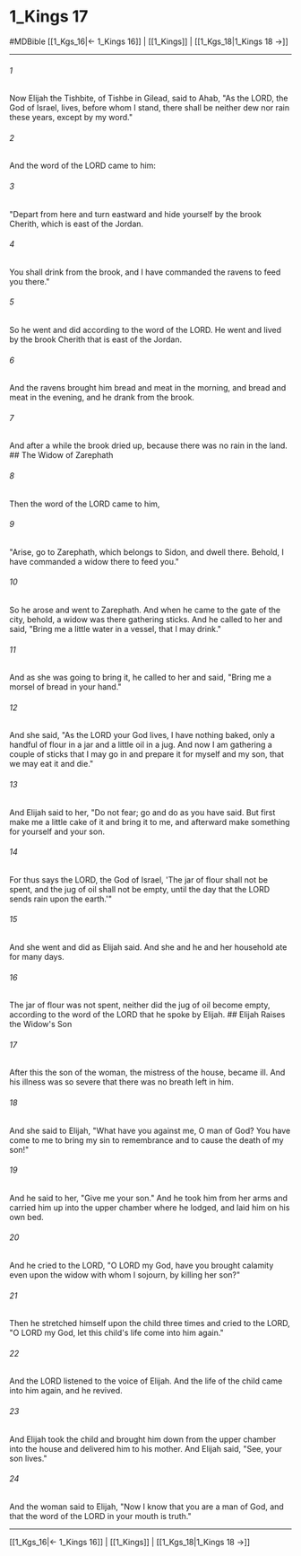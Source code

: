 # 1_Kings 17
#MDBible
[[1_Kgs_16|← 1_Kings 16]] | [[1_Kings]] | [[1_Kgs_18|1_Kings 18 →]]

***

###### 1 
Now Elijah the Tishbite, of Tishbe in Gilead, said to Ahab, "As the LORD, the God of Israel, lives, before whom I stand, there shall be neither dew nor rain these years, except by my word." 

###### 2 
And the word of the LORD came to him: 

###### 3 
"Depart from here and turn eastward and hide yourself by the brook Cherith, which is east of the Jordan. 

###### 4 
You shall drink from the brook, and I have commanded the ravens to feed you there." 

###### 5 
So he went and did according to the word of the LORD. He went and lived by the brook Cherith that is east of the Jordan. 

###### 6 
And the ravens brought him bread and meat in the morning, and bread and meat in the evening, and he drank from the brook. 

###### 7 
And after a while the brook dried up, because there was no rain in the land. ## The Widow of Zarephath 

###### 8 
Then the word of the LORD came to him, 

###### 9 
"Arise, go to Zarephath, which belongs to Sidon, and dwell there. Behold, I have commanded a widow there to feed you." 

###### 10 
So he arose and went to Zarephath. And when he came to the gate of the city, behold, a widow was there gathering sticks. And he called to her and said, "Bring me a little water in a vessel, that I may drink." 

###### 11 
And as she was going to bring it, he called to her and said, "Bring me a morsel of bread in your hand." 

###### 12 
And she said, "As the LORD your God lives, I have nothing baked, only a handful of flour in a jar and a little oil in a jug. And now I am gathering a couple of sticks that I may go in and prepare it for myself and my son, that we may eat it and die." 

###### 13 
And Elijah said to her, "Do not fear; go and do as you have said. But first make me a little cake of it and bring it to me, and afterward make something for yourself and your son. 

###### 14 
For thus says the LORD, the God of Israel, 'The jar of flour shall not be spent, and the jug of oil shall not be empty, until the day that the LORD sends rain upon the earth.'" 

###### 15 
And she went and did as Elijah said. And she and he and her household ate for many days. 

###### 16 
The jar of flour was not spent, neither did the jug of oil become empty, according to the word of the LORD that he spoke by Elijah. ## Elijah Raises the Widow's Son 

###### 17 
After this the son of the woman, the mistress of the house, became ill. And his illness was so severe that there was no breath left in him. 

###### 18 
And she said to Elijah, "What have you against me, O man of God? You have come to me to bring my sin to remembrance and to cause the death of my son!" 

###### 19 
And he said to her, "Give me your son." And he took him from her arms and carried him up into the upper chamber where he lodged, and laid him on his own bed. 

###### 20 
And he cried to the LORD, "O LORD my God, have you brought calamity even upon the widow with whom I sojourn, by killing her son?" 

###### 21 
Then he stretched himself upon the child three times and cried to the LORD, "O LORD my God, let this child's life come into him again." 

###### 22 
And the LORD listened to the voice of Elijah. And the life of the child came into him again, and he revived. 

###### 23 
And Elijah took the child and brought him down from the upper chamber into the house and delivered him to his mother. And Elijah said, "See, your son lives." 

###### 24 
And the woman said to Elijah, "Now I know that you are a man of God, and that the word of the LORD in your mouth is truth." 

***

[[1_Kgs_16|← 1_Kings 16]] | [[1_Kings]] | [[1_Kgs_18|1_Kings 18 →]]

